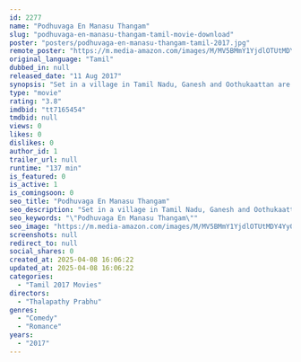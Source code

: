 ```yaml
---
id: 2277
name: "Podhuvaga En Manasu Thangam"
slug: "podhuvaga-en-manasu-thangam-tamil-movie-download"
poster: "posters/podhuvaga-en-manasu-thangam-tamil-2017.jpg"
remote_poster: "https://m.media-amazon.com/images/M/MV5BMmY1YjdlOTUtMDY4Yy00MTVjLTg4MTMtNjE1ODk5MzQ5NWVmXkEyXkFqcGdeQXVyMTEzNzg0Mjkx._V1_SX300.jpg"
original_language: "Tamil"
dubbed_in: null
released_date: "11 Aug 2017"
synopsis: "Set in a village in Tamil Nadu, Ganesh and Oothukaattan are two very different men who oppose each other."
type: "movie"
rating: "3.8"
imdbid: "tt7165454"
tmdbid: null
views: 0
likes: 0
dislikes: 0
author_id: 1
trailer_url: null
runtime: "137 min"
is_featured: 0
is_active: 1
is_comingsoon: 0
seo_title: "Podhuvaga En Manasu Thangam"
seo_description: "Set in a village in Tamil Nadu, Ganesh and Oothukaattan are two very different men who oppose each other."
seo_keywords: "\"Podhuvaga En Manasu Thangam\""
seo_image: "https://m.media-amazon.com/images/M/MV5BMmY1YjdlOTUtMDY4Yy00MTVjLTg4MTMtNjE1ODk5MzQ5NWVmXkEyXkFqcGdeQXVyMTEzNzg0Mjkx._V1_SX300.jpg"
screenshots: null
redirect_to: null
social_shares: 0
created_at: 2025-04-08 16:06:22
updated_at: 2025-04-08 16:06:22
categories:
  - "Tamil 2017 Movies"
directors:
  - "Thalapathy Prabhu"
genres:
  - "Comedy"
  - "Romance"
years:
  - "2017"
---
```

